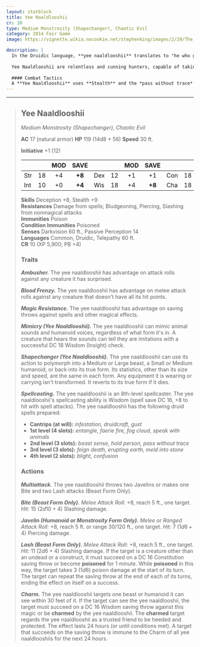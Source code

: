 ```yaml
---
layout: statblock
title: Yee Naaldlooshii
cr: 10
type: Medium Monstrosity (Shapechanger), Chaotic Evil
category: 2014 Fair Game
image: https://vignette.wikia.nocookie.net/stephenking/images/2/29/The_Wendigo.jpg/revision/latest?cb=20150316180502

description: |
  In the Druidic language, **yee naaldlooshii** translates to "he who goes on all fours.” They are more commonly known as **Skinwalkers**, the twisted reflections of druids who sought access to the highest levels of magic through the most nefarious and darkest means: sacrificing a loved one to the powers of the Shadowfell. They are the embodiment of corruption and unnatural decay, performing perverse ceremonies and manipulating natural magic for evil.
  
  Yee Naaldlooshii are relentless and cunning hunters, capable of taking the form of any number of beasts or hybrid creatures. They use **Mimicry** and **Shapechanger** to lure unsuspecting victims, often taking on the identity of a common traveler or a member of an adventuring party. Their true form is a corrupted reflection of their previous humanoid appearance, often accompanied by the stench of death.
  
  #### Combat Tactics
  A **Yee Naaldlooshii** uses **Stealth** and the *pass without trace* spell to remain hidden, seeking to **surprise** the party. It utilizes **Blood Frenzy** to press its advantage in melee, making a frenzy of **Multiattacks** (Bite and Lash) in its beast form or using its spells (*blight, erupting earth*) to deal burst damage. It uses **Charm** and its powerful **Spellcasting** (*beast bond, speak with animals*) to sow chaos and control both humanoids and animals, turning a forest into its thrall. When cornered, it uses its high AC and resistances, then leverages *entangle, fog cloud*, or *meld into stone* in combination with its **Shapechanger** ability to slip away before it can be truly defeated.
---
```


___
> ## Yee Naaldlooshii
> *Medium Monstrosity (Shapechanger), Chaotic Evil*
> 
> **AC** 17 (natural armor) **HP** 119 (14d8 + 56) **Speed** 30 ft.
> 
> **Initiative** +1 (12)
>
> | | | MOD | SAVE | | | MOD | SAVE | | | MOD | SAVE |
> |:--|:-:|:----:|:----:|:--|:-:|:----:|:----:|:--|:-:|:----:|:----:|
> |Str| 18| +4 | **+8** |Dex| 12| +1 | +1 |Con| 18| +4 | +4 |
> |Int| 10| +0 | **+4** |Wis| 18| +4 | **+8** |Cha| 18| +4 | **+8** |
>
> **Skills** Deception +8, Stealth +9  
> **Resistances** Damage from spells; Bludgeoning, Piercing, Slashing from nonmagical attacks  
> **Immunities** Poison  
> **Condition Immunities** Poisoned  
> **Senses** Darkvision 60 ft., Passive Perception 14  
> **Languages** Common, Druidic, Telepathy 60 ft.  
> **CR** 10 (XP 5,900; PB +4)
>
> ### Traits
>
> ***Ambusher.*** The yee naaldlooshii has advantage on attack rolls against any creature it has surprised.
>
> ***Blood Frenzy.*** The yee naaldlooshii has advantage on melee attack rolls against any creature that doesn't have all its hit points.
>
> ***Magic Resistance.*** The yee naaldlooshii has advantage on saving throws against spells and other magical effects.
>
> ***Mimicry (Yee Naaldlooshii).*** The yee naaldlooshii can mimic animal sounds and humanoid voices, regardless of what form it's in. A creature that hears the sounds can tell they are imitations with a successful DC 18 Wisdom (Insight) check.
>
> ***Shapechanger (Yee Naaldlooshii).*** The yee naaldlooshii can use its action to polymorph into a Medium or Large beast, a Small or Medium humanoid, or back into its true form. Its statistics, other than its size and speed, are the same in each form. Any equipment it is wearing or carrying isn't transformed. It reverts to its true form if it dies.
>
> ***Spellcasting.*** The yee naaldlooshii is an 8th-level spellcaster. The yee naaldlooshii's spellcasting ability is Wisdom (spell save DC 16, +8 to hit with spell attacks). The yee naaldlooshii has the following druid spells prepared:
> * **Cantrips (at will):** *infestation, druidcraft, gust*
> * **1st level (4 slots):** *entangle, faerie fire, fog cloud, speak with animals*
> * **2nd level (3 slots):** *beast sense, hold person, pass without trace*
> * **3rd level (3 slots):** *feign death, erupting earth, meld into stone*
> * **4th level (2 slots):** *blight, confusion*
>
> ### Actions
>
> ***Multiattack.*** The yee naaldlooshii throws two Javelins or makes one Bite and two Lash attacks (Beast Form Only).
>
> ***Bite (Beast Form Only).*** *Melee Attack Roll:* +8, reach 5 ft., one target. *Hit:* 15 ($2d10 + 4$) Slashing damage.
>
> ***Javelin (Humanoid or Monstrosity Form Only).*** *Melee or Ranged Attack Roll:* +8, reach 5 ft. or range 30/120 ft., one target. *Hit:* 7 ($1d6 + 4$) Piercing damage.
>
> ***Lash (Beast Form Only).*** *Melee Attack Roll:* +8, reach 5 ft., one target. *Hit:* 11 ($2d6 + 4$) Slashing damage. If the target is a creature other than an undead or a construct, it must succeed on a DC 16 Constitution saving throw or become **poisoned** for 1 minute. While **poisoned** in this way, the target takes 3 ($1d6$) poison damage at the start of its turn. The target can repeat the saving throw at the end of each of its turns, ending the effect on itself on a success.
>
> ***Charm.*** The yee naaldlooshii targets one beast or humanoid it can see within 30 feet of it. If the target can see the yee naaldlooshii, the target must succeed on a DC 16 Wisdom saving throw against this magic or be **charmed** by the yee naaldlooshii. The **charmed** target regards the yee naaldlooshii as a trusted friend to be heeded and protected. The effect lasts 24 hours (or until conditions met). A target that succeeds on the saving throw is immune to the Charm of all yee naaldlooshiis for the next 24 hours.